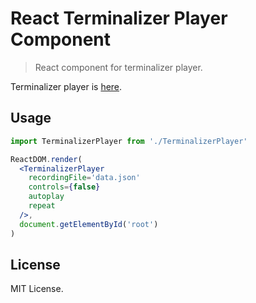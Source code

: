 # React Terminalizer Player Component

> React component for terminalizer player.

Terminalizer player is [here](https://github.com/faressoft/terminalizer-player).

## Usage

```jsx
import TerminalizerPlayer from './TerminalizerPlayer'

ReactDOM.render(
  <TerminalizerPlayer
    recordingFile='data.json'
    controls={false}
    autoplay
    repeat
  />,
  document.getElementById('root')
)
```

## License

MIT License.
